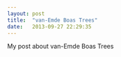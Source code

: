 ```yaml
---
layout: post
title:  "van-Emde Boas Trees"
date:   2013-09-27 22:29:35
---
```


My post about van-Emde Boas Trees
